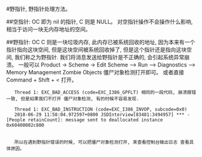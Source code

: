 #野指针, 野指针处理方法。

##空指针:  OC 即为 nil 的指针,  C 则是 NULL。 对空指针操作不会操作什么影响, 相当于访问一块无内存地址的空间。

##野指针:  OC C 则是一块垃圾内存, 此内存已被系统回收的地址, 因为本来有一个指针指向这块空间, 但是这块空间被系统回收掉了, 但是这个指针还是指向这块空间, 我们称之为野指针.
       我们将消息发送给野指针是不正确的, 会引起系统异常崩溃。  一般可以 Product -> Scheme -> Edit Scheme --> Run --> Diagnostics --> Memory Management Zombie Objects 僵尸对象检测打开即可。 或者直接 Command + Shift + < 打开。
       
       Thread 1: EXC_BAD_ACCESS (code=EXC_I386_GPFLT) 相同的一段代码, 崩溃报错一致, 但是如果我们不打开 僵尸对象检测, 有的时候不容易发现.
       
       Thread 1: EXC_BAD_INSTRUCTION (code=EXC_I386_INVOP, subcode=0x0)
       2018-06-29 11:58:04.972597+0800 JSDInterview[83481:3494957] *** -[People retainCount]: message sent to deallocated instance 0x60400002c800
       
       
       所以在遇到野指针错误的时候, 可以把僵尸对象检测打开, 来查看控制台输出日志 查看具体原因。


      


